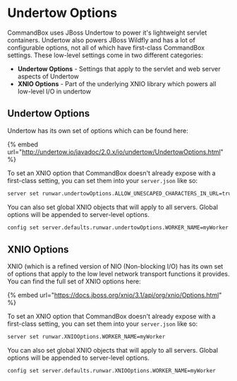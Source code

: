 # Undertow Options

CommandBox uses JBoss Undertow to power it's lightweight servlet containers.  Undertow also powers JBoss Wildfly and has a lot of configurable options, not all of which have first-class CommandBox settings.  These low-level settings come in two different categories:

* **Undertow Options** - Settings that apply to the servlet and web server aspects of Undertow
* **XNIO Options** - Part of the underlying XNIO library which powers all low-level I/O in undertow

## Undertow Options

Undertow has its own set of options which can be found here:

{% embed url="http://undertow.io/javadoc/2.0.x/io/undertow/UndertowOptions.html" %}

To set an XNIO option that CommandBox doesn't already expose with a first-class setting, you can set them into your `server.json` like so:

```bash
server set runwar.undertowOptions.ALLOW_UNESCAPED_CHARACTERS_IN_URL=true
```

You can also set global XNIO objects that will apply to all servers.  Global options will be appended to server-level options.

```bash
config set server.defaults.runwar.undertowOptions.WORKER_NAME=myWorker
```

## XNIO Options

XNIO \(which is a refined version of NIO \(Non-blocking I/O\) has its own set of options that apply to the low level network transport functions it provides.  You can find the full set of XNIO options here:

{% embed url="https://docs.jboss.org/xnio/3.1/api/org/xnio/Options.html" %}

To set an XNIO option that CommandBox doesn't already expose with a first-class setting, you can set them into your `server.json` like so:

```bash
server set runwar.XNIOOptions.WORKER_NAME=myWorker
```

You can also set global XNIO objects that will apply to all servers.  Global options will be appended to server-level options.

```bash
config set server.defaults.runwar.XNIOOptions.WORKER_NAME=myWorker
```

